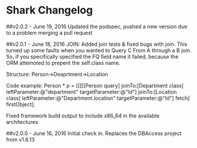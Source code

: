 Shark Changelog
===============

##v2.0.2 - June 19, 2016
Updated the podspec, pushed a new version due to a problem merging a pull request

##v2.0.1 - June 18, 2016
JOIN: Added join tests & fixed bugs with join.
This turned up some faults when you wanted to Query C From A through a B join.  So, if you specifically specified the FQ field name it failed, because the ORM attemoted to prepent the self.class name.

Structure:
Person->Deaprtment->Location

Code example:
Person * p = [[[[[Person query]
                    joinTo:[Department class] leftParameter:@"department" targetParameter:@"Id"]
                    joinTo:[Location class] leftParameter:@"Department.location" targetParameter:@"Id"]
                     fetch]
               firstObject];
               
               
Fixed framework build output to include x86_64 in the available architectures

##v2.0.0 - June 16, 2016
Initial check in.  Replaces the DBAccess project from v1.6.13
